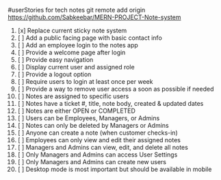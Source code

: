 #userStories for tech notes git remote add origin https://github.com/Sabkeebar/MERN-PROJECT-Note-system
1. [x]  Replace current sticky note system
2. [ ]  Add a public facing page with basic contact info
3. [ ]  Add an employee login to the notes app
4. [ ]  Provide a welcome page after login
5. [ ]  Provide easy navigation
6. [ ]  Display current user and assigned role
7. [ ]  Provide a logout option
8. [ ]  Require users to login at least once per week
9. [ ]  Provide a way to remove user access a soon as possible if needed
10. [ ]   Notes are assigned to specific users
11. [ ]   Notes have a ticket #, title, note body, created & updated dates
12. [ ]  Notes are either OPEN or COMPLETED
13. [ ]  Users can be Employees, Managers, or Admins
14. [ ]   Notes can only be deleted by Managers or Admins
15. [ ]  Anyone can create a note (when customer checks-in)
16. [ ]  Employees can only view and edit their assigned notes
17. [ ]  Managers and Admins can view, edit, and delete all notes
18. [ ]  Only Managers and Admins can access User Settings
19. [ ]  Only Managers and Admins can create new users
20. [ ]  Desktop mode is most important but should be available in mobile 